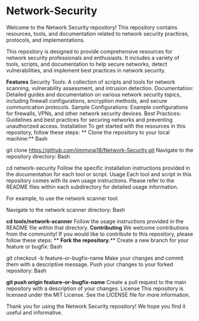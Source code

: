 # Network-Security
Welcome to the Network Security repository! This repository contains resources, tools, and documentation related to network security practices, protocols, and implementations.

This repository is designed to provide comprehensive resources for network security professionals and enthusiasts. It includes a variety of tools, scripts, and documentation to help secure networks, detect vulnerabilities, and implement best practices in network security.

**Features**
Security Tools: A collection of scripts and tools for network scanning, vulnerability assessment, and intrusion detection.
Documentation: Detailed guides and documentation on various network security topics, including firewall configurations, encryption methods, and secure communication protocols.
Sample Configurations: Example configurations for firewalls, VPNs, and other network security devices.
Best Practices: Guidelines and best practices for securing networks and preventing unauthorized access.
Installation
To get started with the resources in this repository, follow these steps:
**
Clone the repository to your local machine:**
Bash

git clone https://github.com/jimmyraj18/Network-Security.git
Navigate to the repository directory:
Bash

cd network-security
Follow the specific installation instructions provided in the documentation for each tool or script.
Usage
Each tool and script in this repository comes with its own usage instructions. Please refer to the README files within each subdirectory for detailed usage information.

For example, to use the network scanner tool:

Navigate to the network scanner directory:
Bash

**cd tools/network-scanner**
Follow the usage instructions provided in the README file within that directory.
**Contributing**
We welcome contributions from the community! If you would like to contribute to this repository, please follow these steps:
**
**Fork the repository.****
Create a new branch for your feature or bugfix:
Bash

git checkout -b feature-or-bugfix-name
Make your changes and commit them with a descriptive message.
Push your changes to your forked repository:
Bash

**git push origin feature-or-bugfix-name**
Create a pull request to the main repository with a description of your changes.
License
This repository is licensed under the MIT License. See the LICENSE file for more information.


Thank you for using the Network Security repository! We hope you find it useful and informative.
